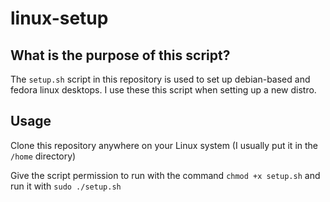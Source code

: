 # linux-setup

## What is the purpose of this script?

The `setup.sh` script in this repository is used to set up debian-based and fedora linux desktops. I use these this script when setting up a new distro.

## Usage

Clone this repository anywhere on your Linux system (I usually put it in the `/home` directory)

Give the script permission to run with the command `chmod +x setup.sh` and run it with `sudo ./setup.sh` 